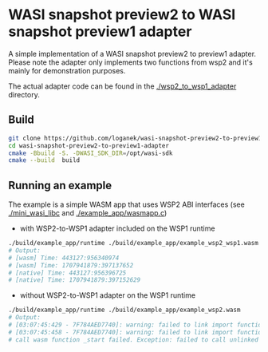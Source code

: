 # WASI snapshot preview2 to WASI snapshot preview1 adapter

A simple implementation of a WASI snapshot preview2 to preview1 adapter. Please note the adapter only implements two functions from wsp2 and it's mainly for demonstration purposes.

The actual adapter code can be found in the [./wsp2_to_wsp1_adapter](wsp2_to_wsp1_adapter) directory.

## Build
```bash
git clone https://github.com/loganek/wasi-snapshot-preview2-to-preview1-adapter.git
cd wasi-snapshot-preview2-to-preview1-adapter
cmake -Bbuild -S. -DWASI_SDK_DIR=/opt/wasi-sdk
cmake --build  build
```

## Running an example
The example is a simple WASM app that uses WSP2 ABI interfaces (see [./mini_wasi_libc](mini_wasi_libc) and [./example_app/wasmapp.c](example_app/wasmapp.c))

* with WSP2-to-WSP1 adapter included on the WSP1 runtime
```bash
./build/example_app/runtime ./build/example_app/example_wsp2_wsp1.wasm
# Output:
# [wasm] Time: 443127:956340974
# [wasm] Time: 1707941879:397137652
# [native] Time: 443127:956396725
# [native] Time: 1707941879:397152629
```

* without WSP2-to-WSP1 adapter on the WSP1 runtime
```bash
./build/example_app/runtime ./build/example_app/example_wsp2.wasm
# Output:
# [03:07:45:429 - 7F784AED7740]: warning: failed to link import function (wasi:clocks/wall-clock@0.2.0, now)
# [03:07:45:458 - 7F784AED7740]: warning: failed to link import function (wasi:clocks/monotonic-clock@0.2.0, now)
# call wasm function _start failed. Exception: failed to call unlinked import function (wasi:clocks/monotonic-clock@0.2.0, now)
```